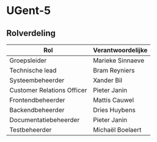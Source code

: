 # UGent-5

## Rolverdeling

| Rol  | Verantwoordelijke |
| ------------- | ------------- |
| Groepsleider                                       | Marieke Sinnaeve  |
| Technische lead                                    | Bram Reyniers     |
| Systeembeheerder                                   | Xander Bil        |
| Customer Relations Officer                         | Pieter Janin      |
| Frontendbeheerder                                  | Mattis Cauwel     |
| Backendbeheerder                                   | Dries Huybens     |
| Documentatiebeheerder                              | Pieter Janin      |
| Testbeheerder                                      | Michaël Boelaert  |

